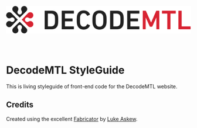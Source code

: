 <p style="text-align: center; margin-bottom: 80px;">
  <img src="src/assets/toolkit/images/decode-logo.png" width="600">
</p>

# DecodeMTL StyleGuide

This is living styleguide of front-end code for the DecodeMTL website.


## Credits

Created using the excellent [Fabricator](http://fbrctr.github.io/) by [Luke Askew](http://twitter.com/lukeaskew).
